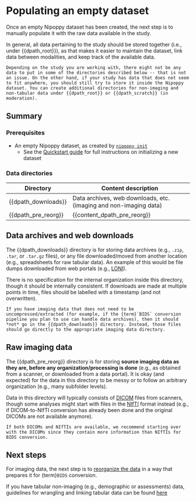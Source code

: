 # Populating an empty dataset

Once an empty Nipoppy dataset has been created, the next step is to manually populate it with the raw data available in the study.

In general, all data pertaining to the study should be stored together (i.e., under {{dpath_root}}), as that makes it easier to maintain the dataset, link data between modalities, and keep track of the available data.

```{note}
Depending on the study you are working with, there might not be any data to put in some of the directories described below -- that is not an issue. On the other hand, if your study has data that does not seem to fit anywhere, you should still try to store it inside the Nipoppy dataset. You can create additional directories for non-imaging and non-tabular data under {{dpath_root}} or {{dpath_scratch}} (in moderation).
```

## Summary

### Prerequisites

- An empty Nipoppy dataset, as created by [`nipoppy init`](../cli_reference/init.rst)
    - See the [Quickstart guide](../quickstart.md) for full instructions on
    initializing a new dataset

### Data directories

| Directory | Content description |
|---|---|
| {{dpath_downloads}} | Data archives, web downloads, etc. (imaging and non-imaging data) |
| {{dpath_pre_reorg}} | {{content_dpath_pre_reorg}} |

## Data archives and web downloads

The {{dpath_downloads}} directory is for storing data archives (e.g., `.zip`, `.tar`, or `.tar.gz` files), or any file downloaded/moved from another location (e.g., spreadsheets for raw tabular data). An example of this would be file dumps downloaded from web portals (e.g., [LONI](https://ida.loni.usc.edu/login.jsp)).

There is no specification for the internal organization inside this directory, though it should be internally consistent. If downloads are made at multiple points in time, files should be labelled with a timestamp (and not overwritten).

```{attention}
If you have imaging data that does not need to be uncompressed/extracted (for example, if the {term}`BIDS` conversion pipeline you plan to use can handle data archives), then it should *not* go in the {{dpath_downloads}} directory. Instead, those files should go directly to the appropriate imaging data directory.
```

## Raw imaging data

The {{dpath_pre_reorg}} directory is for storing **source imaging data as they are, before any organization/processing is done** (e.g., as obtained from a scanner, or downloaded from a data portal). It is okay (and expected) for the data in this directory to be messy or to follow an arbitrary organization (e.g., many subfolder levels).

Data in this directory will typically consists of [DICOM](https://en.wikipedia.org/wiki/DICOM) files from scanners, though some analyses might start with files in the [NIfTI](https://en.wikipedia.org/wiki/Neuroimaging_Informatics_Technology_Initiative) format instead (e.g., if DICOM-to-NIfTI conversion has already been done and the original DICOMs are not available anymore).

```{attention}
If both DICOMs and NIfTIs are available, we recommend starting over with the DICOMs since they contain more information than NIfTIs for BIDS conversion.
```

## Next steps

For imaging data, the next step is to [reorganize the data](organizing_imaging.md) in a way that prepares it for {term}`BIDS` conversion.

If you have tabular non-imaging (e.g., demographic or assessments) data, guidelines for wrangling and linking tabular data can be found [here](organizing_tabular.md)
